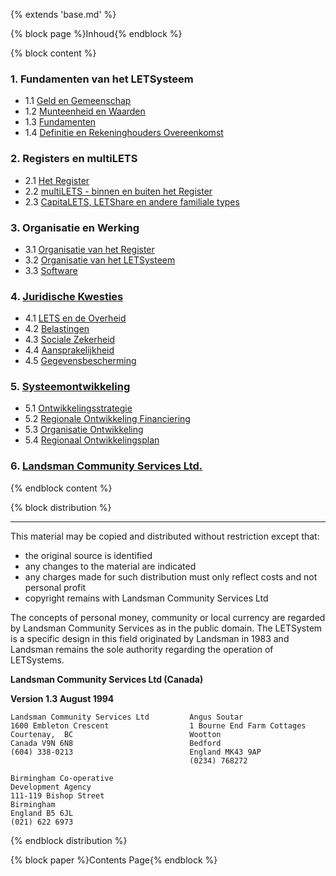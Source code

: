 {% extends 'base.md' %}

{% block page %}Inhoud{% endblock %}

{% block content %}

### 1. Fundamenten van het LETSysteem

  - 1.1 [Geld en Gemeenschap](1.1.html)
  - 1.2 [Munteenheid en Waarden](1.2.html)
  - 1.3 [Fundamenten](1.3.html)
  - 1.4 [Definitie en Rekeninghouders Overeenkomst](1.4.html)

### 2. Registers en multiLETS

  - 2.1 [Het Register](2.1.html)
  - 2.2 [multiLETS - binnen en buiten het Register](2.2.html)
  - 2.3 [CapitaLETS, LETShare en andere familiale types](2.3.html)

### 3. Organisatie en Werking

  - 3.1 [Organisatie van het Register](3.1.html)
  - 3.2 [Organisatie van het LETSysteem](3.2.html)
  - 3.3 [Software](3.3.html)

### 4. [Juridische Kwesties](4.0.html)

  - 4.1 [LETS en de Overheid](4.1.html)
  - 4.2 [Belastingen](4.2.html)
  - 4.3 [Sociale Zekerheid](4.3.html)
  - 4.4 [Aansprakelijkheid](4.4.html)
  - 4.5	[Gegevensbescherming](4.5.html)

### 5. [Systeemontwikkeling](5.0.html)

  - 5.1 [Ontwikkelingsstrategie](5.1.html)
  - 5.2 [Regionale Ontwikkeling Financiering](5.2.html)
  - 5.3 [Organisatie Ontwikkeling](5.3.html)
  - 5.4 [Regionaal Ontwikkelingsplan](5.4.html)

### 6. [Landsman Community Services Ltd.](6.0.html)

{% endblock content %}

{% block distribution %}

---

This material may be copied and distributed without restriction except that:

* the original source is identified
* any changes to the material are indicated
* any charges made for such distribution must only reflect costs and not personal profit
* copyright remains with Landsman Community Services Ltd

The concepts of personal money, community or local currency are regarded by Landsman Community Services as in the public domain. The LETSystem is a specific design in this field originated by Landsman in 1983 and Landsman remains the sole authority regarding the operation of LETSystems.

__Landsman Community Services Ltd (Canada)__

__Version 1.3 August 1994__

    Landsman Community Services Ltd         Angus Soutar
    1600 Embleton Crescent                  1 Bourne End Farm Cottages
    Courtenay,  BC                          Wootton
    Canada V9N 6N8                          Bedford
    (604) 338-0213                          England MK43 9AP
                                            (0234) 768272

    Birmingham Co-operative
    Development Agency
    111-119 Bishop Street
    Birmingham
    England B5 6JL
    (021) 622 6973

{% endblock distribution %}

{% block paper %}Contents Page{% endblock %}
